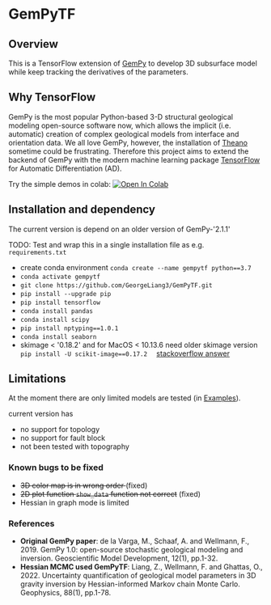 # GemPyTF
## Overview
This is a TensorFlow extension of [GemPy](https://github.com/cgre-aachen/gempy) to develop 3D subsurface model while keep tracking the derivatives of the parameters.
## Why TensorFlow
GemPy is the most popular Python-based 3-D structural geological modeling open-source software now, which allows the implicit (i.e. automatic) creation of complex geological models from interface and orientation data. We all love GemPy, however, the installation of [Theano](https://en.wikipedia.org/wiki/Theano_(software)) sometime could be frustrating. Therefore this project aims to extend the backend of GemPy with the modern machine learning package [TensorFlow](https://www.tensorflow.org/) for Automatic Differentiation (AD).

Try the simple demos in colab: [![Open In Colab](https://colab.research.google.com/assets/colab-badge.svg)](https://colab.research.google.com/github/GeorgeLiang3/GemPyTF/blob/main/GemPyTF_demo.ipynb)

## Installation and dependency
The current version is depend on an older version of GemPy-'2.1.1'

TODO: Test and wrap this in a single installation file as e.g. `requirements.txt`
- create conda environment `conda create --name gempytf python==3.7`
- `conda activate gempytf`
- `git clone https://github.com/GeorgeLiang3/GemPyTF.git`
- `pip install --upgrade pip`
- `pip install tensorflow`
- `conda install pandas`
- `conda install scipy`
- `pip install nptyping==1.0.1`
- `conda install seaborn`
- skimage < '0.18.2' and for MacOS < 10.13.6 need older skimage version `pip install -U scikit-image==0.17.2  ` [stackoverflow answer](https://stackoverflow.com/questions/65431999/it-seems-that-scikit-learn-has-not-been-built-correctly)

## Limitations
At the moment there are only limited models are tested (in [Examples](/Examples/)). 

current version has 
- no support for topology
- no support for fault block
- not been tested with topography

### Known bugs to be fixed
- <s>3D color map is in wrong order </s> (fixed)
- <s>2D plot function `show_data` function not correct</s> (fixed)
- Hessian in graph mode is limited
### References
- **Original GemPy paper**: de la Varga, M., Schaaf, A. and Wellmann, F., 2019. GemPy 1.0: open-source stochastic geological modeling and inversion. Geoscientific Model Development, 12(1), pp.1-32.
- **Hessian MCMC used GemPyTF**: Liang, Z., Wellmann, F. and Ghattas, O., 2022. Uncertainty quantification of geological model parameters in 3D gravity inversion by Hessian-informed Markov chain Monte Carlo. Geophysics, 88(1), pp.1-78.